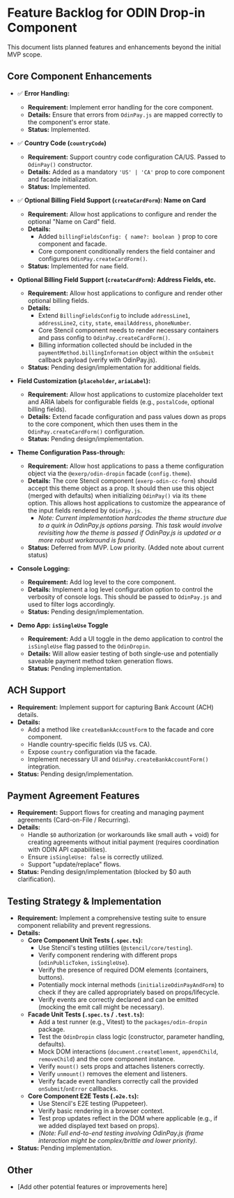 # Feature Backlog for ODIN Drop-in Component

This document lists planned features and enhancements beyond the initial MVP scope.

## Core Component Enhancements

*   ✅ **Error Handling:** 
    *   **Requirement:** Implement error handling for the core component.
    *   **Details:** Ensure that errors from `OdinPay.js` are mapped correctly to the component's error state.
    *   **Status:** Implemented.

*   ✅ **Country Code (`countryCode`)**
    *   **Requirement:** Support country code configuration CA/US. Passed to `OdinPay()` constructor.
    *   **Details:** Added as a mandatory `'US' | 'CA'` prop to core component and facade initialization.
    *   **Status:** Implemented.

*   ✅ **Optional Billing Field Support (`createCardForm`): Name on Card**
    *   **Requirement:** Allow host applications to configure and render the optional "Name on Card" field.
    *   **Details:**
        *   Added `billingFieldsConfig: { name?: boolean }` prop to core component and facade.
        *   Core component conditionally renders the field container and configures `OdinPay.createCardForm()`.
    *   **Status:** Implemented for `name` field.

*   **Optional Billing Field Support (`createCardForm`): Address Fields, etc.**
    *   **Requirement:** Allow host applications to configure and render other optional billing fields.
    *   **Details:**
        *   Extend `BillingFieldsConfig` to include `addressLine1`, `addressLine2`, `city`, `state`, `emailAddress`, `phoneNumber`.
        *   Core Stencil component needs to render necessary containers and pass config to `OdinPay.createCardForm()`.
        *   Billing information collected should be included in the `paymentMethod.billingInformation` object within the `onSubmit` callback payload (verify with OdinPay.js).
    *   **Status:** Pending design/implementation for additional fields.

*   **Field Customization (`placeholder`, `ariaLabel`):**
    *   **Requirement:** Allow host applications to customize placeholder text and ARIA labels for configurable fields (e.g., `postalCode`, optional billing fields).
    *   **Details:** Extend facade configuration and pass values down as props to the core component, which then uses them in the `OdinPay.createCardForm()` configuration.
    *   **Status:** Pending design/implementation.

*   **Theme Configuration Pass-through:**
    *   **Requirement:** Allow host applications to pass a theme configuration object via the `@exerp/odin-dropin` facade (`config.theme`).
    *   **Details:** The core Stencil component (`exerp-odin-cc-form`) should accept this theme object as a prop. It should then use this object (merged with defaults) when initializing `OdinPay()` via its `theme` option. This allows host applications to customize the appearance of the input fields rendered by `OdinPay.js`.
        *   *Note: Current implementation hardcodes the theme structure due to a quirk in OdinPay.js options parsing. This task would involve revisiting how the theme is passed if OdinPay.js is updated or a more robust workaround is found.*
    *   **Status:** Deferred from MVP. Low priority. (Added note about current status)

*  **Console Logging:**
    *   **Requirement:** Add log level to the core component.
    *   **Details:** Implement a log level configuration option to control the verbosity of console logs. This should be passed to `OdinPay.js` and used to filter logs accordingly.
    *   **Status:** Pending design/implementation.

*   **Demo App: `isSingleUse` Toggle**
    *   **Requirement:** Add a UI toggle in the demo application to control the `isSingleUse` flag passed to the `OdinDropin`.
    *   **Details:** Will allow easier testing of both single-use and potentially saveable payment method token generation flows.
    *   **Status:** Pending implementation.

## ACH Support

*   **Requirement:** Implement support for capturing Bank Account (ACH) details.
*   **Details:**
    *   Add a method like `createBankAccountForm` to the facade and core component.
    *   Handle country-specific fields (US vs. CA).
    *   Expose `country` configuration via the facade.
    *   Implement necessary UI and `OdinPay.createBankAccountForm()` integration.
*   **Status:** Pending design/implementation.

## Payment Agreement Features

*   **Requirement:** Support flows for creating and managing payment agreements (Card-on-File / Recurring).
*   **Details:**
    *   Handle `$0` authorization (or workarounds like small auth + void) for creating agreements without initial payment (requires coordination with ODIN API capabilities).
    *   Ensure `isSingleUse: false` is correctly utilized.
    *   Support "update/replace" flows.
*   **Status:** Pending design/implementation (blocked by $0 auth clarification).

## Testing Strategy & Implementation

*   **Requirement:** Implement a comprehensive testing suite to ensure component reliability and prevent regressions.
*   **Details:**
    *   **Core Component Unit Tests (`.spec.ts`):**
        *   Use Stencil's testing utilities (`@stencil/core/testing`).
        *   Verify component rendering with different props (`odinPublicToken`, `isSingleUse`).
        *   Verify the presence of required DOM elements (containers, buttons).
        *   Potentially mock internal methods (`initializeOdinPayAndForm`) to check if they are called appropriately based on props/lifecycle.
        *   Verify events are correctly declared and can be emitted (mocking the emit call might be necessary).
    *   **Facade Unit Tests (`.spec.ts` / `.test.ts`):**
        *   Add a test runner (e.g., Vitest) to the `packages/odin-dropin` package.
        *   Test the `OdinDropin` class logic (constructor, parameter handling, defaults).
        *   Mock DOM interactions (`document.createElement`, `appendChild`, `removeChild`) and the core component instance.
        *   Verify `mount()` sets props and attaches listeners correctly.
        *   Verify `unmount()` removes the element and listeners.
        *   Verify facade event handlers correctly call the provided `onSubmit`/`onError` callbacks.
    *   **Core Component E2E Tests (`.e2e.ts`):**
        *   Use Stencil's E2E testing (Puppeteer).
        *   Verify basic rendering in a browser context.
        *   Test prop updates reflect in the DOM where applicable (e.g., if we added displayed text based on props).
        *   *(Note: Full end-to-end testing involving OdinPay.js iframe interaction might be complex/brittle and lower priority).*
*   **Status:** Pending implementation.

## Other

*   [Add other potential features or improvements here]